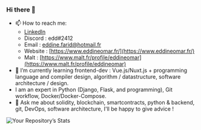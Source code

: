 ### Hi there 👋
- 📫 How to reach me: 
  - [LinkedIn](https://www.linkedin.com/in/eddineomar/)
  - Discord : edd#2412
  - Email : [eddine.farid@hotmail.fr](mailto:eddine.farid@hotmail.fr)
  - Website : [https://www.eddineomar.fr/](https://www.eddineomar.fr/)
  - Malt : [https://www.malt.fr/profile/eddineomar](https://www.malt.fr/profile/eddineomar)
- 🌱 I’m currently learning frontend-dev : Vue.js/Nuxt.js + programming language and compiler design, algorithm / datastructure, software architecture / design.
- I am an expert in Python (Django, Flask, and programming), Git workflow, Docker/Docker-Compose.
- 💬 Ask me about solidity, blockchain, smartcontracts, python & backend, git, DevOps, software architecture, I'll be happy to give advice !

![Your Repository’s Stats](https://github-readme-stats.vercel.app/api?username=edd34&show_icons=true)

